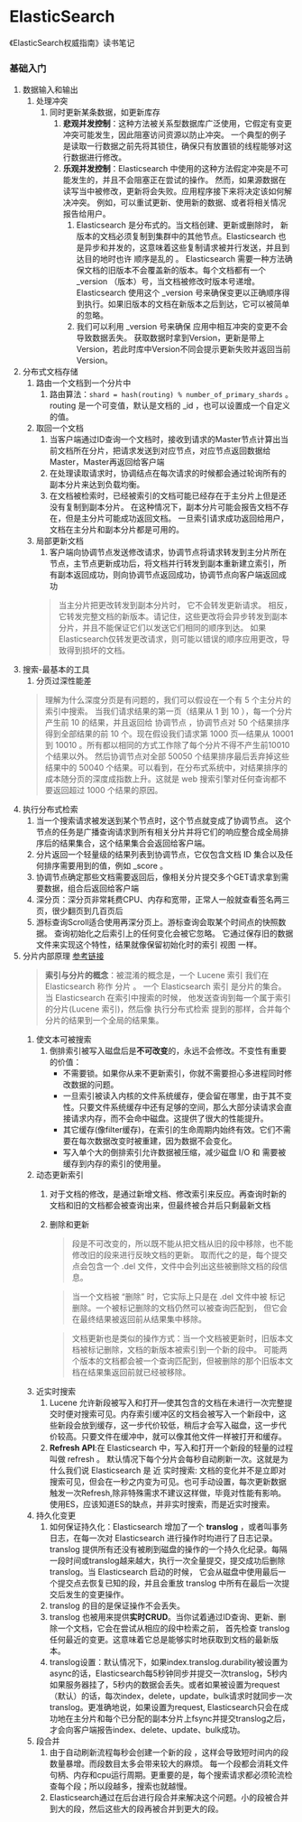 # ElasticSearch
《ElasticSearch权威指南》读书笔记

### 基础入门 
1. 数据输入和输出
   1. 处理冲突
      1. 同时更新某条数据，如更新库存
         1. **悲观并发控制**：这种方法被关系型数据库广泛使用，它假定有变更冲突可能发生，因此阻塞访问资源以防止冲突。 一个典型的例子是读取一行数据之前先将其锁住，确保只有放置锁的线程能够对这行数据进行修改。
         2. **乐观并发控制**：Elasticsearch 中使用的这种方法假定冲突是不可能发生的，并且不会阻塞正在尝试的操作。 然而，如果源数据在读写当中被修改，更新将会失败。应用程序接下来将决定该如何解决冲突。 例如，可以重试更新、使用新的数据、或者将相关情况报告给用户。
            1. Elasticsearch 是分布式的。当文档创建、更新或删除时， 新版本的文档必须复制到集群中的其他节点。Elasticsearch 也是异步和并发的，这意味着这些复制请求被并行发送，并且到达目的地时也许 顺序是乱的 。 Elasticsearch 需要一种方法确保文档的旧版本不会覆盖新的版本。每个文档都有一个 _version （版本）号，当文档被修改时版本号递增。 Elasticsearch 使用这个 _version 号来确保变更以正确顺序得到执行。如果旧版本的文档在新版本之后到达，它可以被简单的忽略。
            2. 我们可以利用 _version 号来确保 应用中相互冲突的变更不会导致数据丢失。 获取数据时拿到Version，更新是带上Version，若此时库中Version不同会提示更新失败并返回当前Version。
2. 分布式文档存储
   1. 路由一个文档到一个分片中
      1. 路由算法：`shard = hash(routing) % number_of_primary_shards` 。routing 是一个可变值，默认是文档的 _id ，也可以设置成一个自定义的值。
   2. 取回一个文档
      1. 当客户端通过ID查询一个文档时，接收到请求的Master节点计算出当前文档所在分片，把请求发送到对应节点，对应节点返回数据给Master，Master再返回给客户端
      2. 在处理读取请求时，协调结点在每次请求的时候都会通过轮询所有的副本分片来达到负载均衡。
      3. 在文档被检索时，已经被索引的文档可能已经存在于主分片上但是还没有复制到副本分片。 在这种情况下，副本分片可能会报告文档不存在，但是主分片可能成功返回文档。 一旦索引请求成功返回给用户，文档在主分片和副本分片都是可用的。
   3. 局部更新文档
      1. 客户端向协调节点发送修改请求，协调节点将请求转发到主分片所在节点，主节点更新成功后，将文档并行转发到副本重新建立索引，所有副本返回成功，则向协调节点返回成功，协调节点向客户端返回成功
      >当主分片把更改转发到副本分片时， 它不会转发更新请求。 相反，它转发完整文档的新版本。请记住，这些更改将会异步转发到副本分片，并且不能保证它们以发送它们相同的顺序到达。 如果Elasticsearch仅转发更改请求，则可能以错误的顺序应用更改，导致得到损坏的文档。 
3. 搜索-最基本的工具
   1. 分页过深性能差
   >理解为什么深度分页是有问题的，我们可以假设在一个有 5 个主分片的索引中搜索。 当我们请求结果的第一页（结果从 1 到 10 ），每一个分片产生前 10 的结果，并且返回给 协调节点 ，协调节点对 50 个结果排序得到全部结果的前 10 个。现在假设我们请求第 1000 页—​结果从 10001 到 10010 。所有都以相同的方式工作除了每个分片不得不产生前10010个结果以外。 然后协调节点对全部 50050 个结果排序最后丢弃掉这些结果中的 50040 个结果。可以看到，在分布式系统中，对结果排序的成本随分页的深度成指数上升。这就是 web 搜索引擎对任何查询都不要返回超过 1000 个结果的原因。
4. 执行分布式检索
   1. 当一个搜索请求被发送到某个节点时，这个节点就变成了协调节点。 这个节点的任务是广播查询请求到所有相关分片并将它们的响应整合成全局排序后的结果集合，这个结果集合会返回给客户端。
   2. 分片返回一个轻量级的结果列表到协调节点，它仅包含文档 ID 集合以及任何排序需要用到的值，例如 _score 。
   3. 协调节点确定那些文档需要返回后，像相关分片提交多个GET请求拿到需要数据，组合后返回给客户端
   4. 深分页：深分页非常耗费CPU、内存和宽带，正常人一般就查看签名两三页，很少翻页到几百页后
   5. 游标查询Scroll适合使用再深分页上。游标查询会取某个时间点的快照数据。 查询初始化之后索引上的任何变化会被它忽略。 它通过保存旧的数据文件来实现这个特性，结果就像保留初始化时的索引 视图 一样。
5. 分片内部原理
   [参考链接](https://www.elastic.co/guide/cn/elasticsearch/guide/current/inside-a-shard.html)
   >**索引与分片的概念**：被混淆的概念是，一个 Lucene 索引 我们在 Elasticsearch 称作 分片 。 一个 Elasticsearch 索引 是分片的集合。 当 Elasticsearch 在索引中搜索的时候， 他发送查询到每一个属于索引的分片(Lucene 索引)，然后像 执行分布式检索 提到的那样，合并每个分片的结果到一个全局的结果集。
   1. 使文本可被搜索
      1. 倒排索引被写入磁盘后是**不可改变**的，永远不会修改。不变性有重要的价值：
         - 不需要锁。如果你从来不更新索引，你就不需要担心多进程同时修改数据的问题。
         - 一旦索引被读入内核的文件系统缓存，便会留在哪里，由于其不变性。只要文件系统缓存中还有足够的空间，那么大部分读请求会直接请求内存，而不会命中磁盘。这提供了很大的性能提升。
         - 其它缓存(像filter缓存)，在索引的生命周期内始终有效。它们不需要在每次数据改变时被重建，因为数据不会变化。
         - 写入单个大的倒排索引允许数据被压缩，减少磁盘 I/O 和 需要被缓存到内存的索引的使用量。
   2. 动态更新索引
      1. 对于文档的修改，是通过新增文档、修改索引来反应。再查询时新的文档和旧的文档都会被查询出来，但最终被合并后只剩最新文档
      2. 删除和更新
         >段是不可改变的，所以既不能从把文档从旧的段中移除，也不能修改旧的段来进行反映文档的更新。 取而代之的是，每个提交点会包含一个 .del 文件，文件中会列出这些被删除文档的段信息。

         >当一个文档被 “删除” 时，它实际上只是在 .del 文件中被 标记 删除。一个被标记删除的文档仍然可以被查询匹配到， 但它会在最终结果被返回前从结果集中移除。
         
         >文档更新也是类似的操作方式：当一个文档被更新时，旧版本文档被标记删除，文档的新版本被索引到一个新的段中。 可能两个版本的文档都会被一个查询匹配到，但被删除的那个旧版本文档在结果集返回前就已经被移除。 
   3. 近实时搜索
      1. Lucene 允许新段被写入和打开—​使其包含的文档在未进行一次完整提交时便对搜索可见。内存索引缓冲区的文档会被写入一个新段中，这些新段会放到缓存，这一步代价较低，稍后才会写入磁盘，这一步代价较高。只要文件在缓冲中，就可以像其他文件一样被打开和缓存。
      2. **Refresh API**:在 Elasticsearch 中，写入和打开一个新段的轻量的过程叫做 refresh 。 默认情况下每个分片会每秒自动刷新一次。这就是为什么我们说 Elasticsearch 是 近 实时搜索: 文档的变化并不是立即对搜索可见，但会在一秒之内变为可见。也可手动设置，每次更新数据触发一次Refresh,除非特殊需求不建议这样做，毕竟对性能有影响。使用ES，应该知道ES的缺点，并非实时搜索，而是近实时搜索。
   4. 持久化变更
      1. 如何保证持久化：Elasticsearch 增加了一个 **translog** ，或者叫事务日志，在每一次对 Elasticsearch 进行操作时均进行了日志记录。translog 提供所有还没有被刷到磁盘的操作的一个持久化纪录。每隔一段时间或translog越来越大，执行一次全量提交，提交成功后删除translog。当 Elasticsearch 启动的时候， 它会从磁盘中使用最后一个提交点去恢复已知的段，并且会重放 translog 中所有在最后一次提交后发生的变更操作。
      2. translog 的目的是保证操作不会丢失。
      3. translog 也被用来提供**实时CRUD**。当你试着通过ID查询、更新、删除一个文档，它会在尝试从相应的段中检索之前， 首先检查 translog 任何最近的变更。这意味着它总是能够实时地获取到文档的最新版本。
      4. translog设置：默认情况下，如果index.translog.durability被设置为async的话，Elasticsearch每5秒钟同步并提交一次translog，5秒内如果服务器挂了，5秒内的数据会丢失。或者如果被设置为request（默认）的话，每次index，delete，update，bulk请求时就同步一次translog。更准确地说，如果设置为request, Elasticsearch只会在成功地在主分片和每个已分配的副本分片上fsync并提交translog之后，才会向客户端报告index、delete、update、bulk成功。
   5. 段合并
      1. 由于自动刷新流程每秒会创建一个新的段 ，这样会导致短时间内的段数量暴增。而段数目太多会带来较大的麻烦。 每一个段都会消耗文件句柄、内存和cpu运行周期。更重要的是，每个搜索请求都必须轮流检查每个段；所以段越多，搜索也就越慢。
      2. Elasticsearch通过在后台进行段合并来解决这个问题。小的段被合并到大的段，然后这些大的段再被合并到更大的段。
